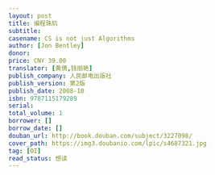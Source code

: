 ```yaml
---
layout: post
title: 编程珠玑
subtitle:
casename: CS is not just Algorithms
author: [Jon Bentley]
donor: 
price: CNY 39.00
translator: [黄倩,钱丽艳]
publish_company: 人民邮电出版社
publish_version: 第2版
publish_date: 2008-10
isbn: 9787115179289
serial: 
total_volume: 1
borrower: []
borrow_date: []
douban_url: http://book.douban.com/subject/3227098/
cover_path: https://img3.doubanio.com/lpic/s4687321.jpg
tag: [OI]
read_status: 想读
---
```

